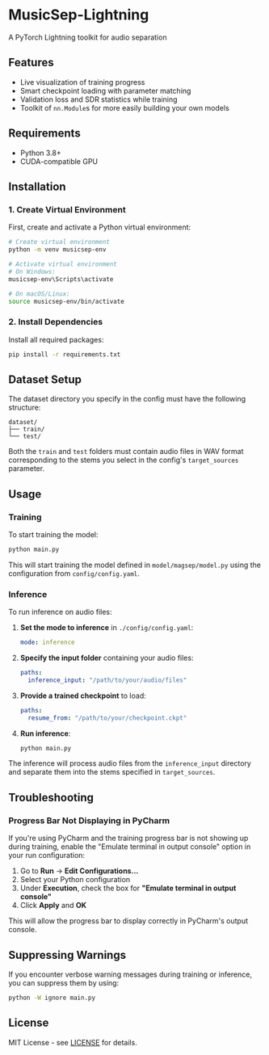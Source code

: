 # MusicSep-Lightning

A PyTorch Lightning toolkit for audio separation

## Features

- Live visualization of training progress
- Smart checkpoint loading with parameter matching
- Validation loss and SDR statistics while training
- Toolkit of `nn.Module`s for more easily building your own models

## Requirements

- Python 3.8+
- CUDA-compatible GPU

## Installation

### 1. Create Virtual Environment

First, create and activate a Python virtual environment:

```bash
# Create virtual environment
python -m venv musicsep-env

# Activate virtual environment
# On Windows:
musicsep-env\Scripts\activate

# On macOS/Linux:
source musicsep-env/bin/activate
```

### 2. Install Dependencies

Install all required packages:

```bash
pip install -r requirements.txt
```

## Dataset Setup

The dataset directory you specify in the config must have the following structure:

```
dataset/
├── train/
└── test/
```

Both the `train` and `test` folders must contain audio files in WAV format corresponding to the stems you select in the
config's `target_sources` parameter.

## Usage

### Training

To start training the model:

```bash
python main.py
```

This will start training the model defined in `model/magsep/model.py` using the configuration from
`config/config.yaml`.

### Inference

To run inference on audio files:

1. **Set the mode to inference** in `./config/config.yaml`:
   ```yaml
   mode: inference
   ```

2. **Specify the input folder** containing your audio files:
   ```yaml
   paths:
     inference_input: "/path/to/your/audio/files"
   ```

3. **Provide a trained checkpoint** to load:
   ```yaml
   paths:
     resume_from: "/path/to/your/checkpoint.ckpt"
   ```

4. **Run inference**:
   ```bash
   python main.py
   ```

The inference will process audio files from the `inference_input` directory and separate them into the stems specified
in `target_sources`.

## Troubleshooting

### Progress Bar Not Displaying in PyCharm

If you're using PyCharm and the training progress bar is not showing up during training, enable the "Emulate terminal in
output console" option in your run configuration:

1. Go to **Run** → **Edit Configurations...**
2. Select your Python configuration
3. Under **Execution**, check the box for **"Emulate terminal in output console"**
4. Click **Apply** and **OK**

This will allow the progress bar to display correctly in PyCharm's output console.

## Suppressing Warnings

If you encounter verbose warning messages during training or inference, you can suppress them by using:

```bash
python -W ignore main.py
```

## License

MIT License - see [LICENSE](./LICENSE) for details.